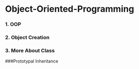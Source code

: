 # Object-Oriented-Programming

### 1. OOP
### 2. Object Creation
### 3. More About Class
###Prototypal Inheritance

